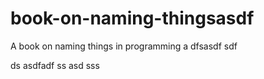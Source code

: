   # book-on-naming-thingsasdf
A book on naming things in programming
a
dfsasdf  sdf

 ds
asdfadf
ss
asd
  sss
